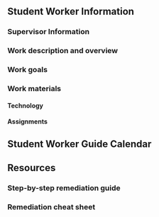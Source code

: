 ## Student Worker Information
### Supervisor Information
### Work description and overview
### Work goals
### Work materials
#### Technology
#### Assignments

## Student Worker Guide Calendar

## Resources
### Step-by-step remediation guide
### Remediation cheat sheet
